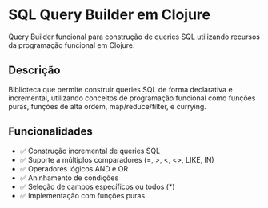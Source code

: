 # SQL Query Builder em Clojure

Query Builder funcional para construção de queries SQL utilizando recursos da programação funcional em Clojure.

## Descrição

Biblioteca que permite construir queries SQL de forma declarativa e incremental, utilizando conceitos de programação funcional como funções puras, funções de alta ordem, map/reduce/filter, e currying.

## Funcionalidades

- ✅ Construção incremental de queries SQL
- ✅ Suporte a múltiplos comparadores (=, >, <, <>, LIKE, IN)
- ✅ Operadores lógicos AND e OR
- ✅ Aninhamento de condições
- ✅ Seleção de campos específicos ou todos (*)
- ✅ Implementação com funções puras
